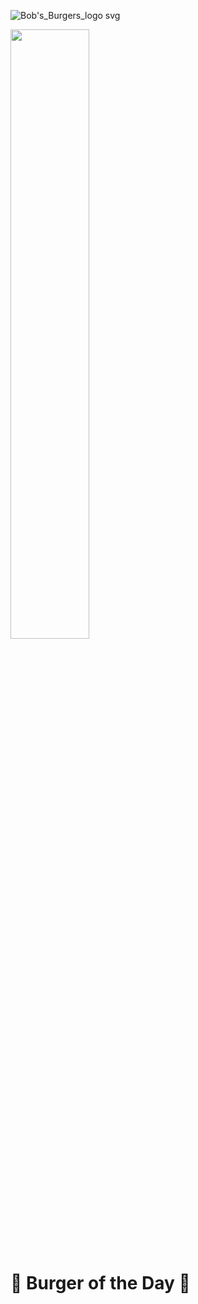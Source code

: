 ![Bob's_Burgers_logo svg](https://user-images.githubusercontent.com/106957849/212765467-e63b18a8-648e-4a39-862e-df3dc93c6176.png)

<img src="[https://i.imgur.com/ZWnhY9T.png](https://user-images.githubusercontent.com/106957849/212765467-e63b18a8-648e-4a39-862e-df3dc93c6176.png)" width=50% height=50%>

# 🍔 Burger of the Day 🍔
